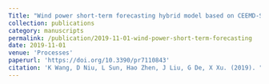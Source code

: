 ```yaml
---
Title: "Wind power short-term forecasting hybrid model based on CEEMD-SE method"
collection: publications
category: manuscripts
permalink: /publication/2019-11-01-wind-power-short-term-forecasting
date: 2019-11-01
venue: 'Processes'
paperurl: 'https://doi.org/10.3390/pr7110843'
citation: 'K Wang, D Niu, L Sun, Hao Zhen, J Liu, G De, X Xu. (2019). "Wind power short-term forecasting hybrid model based on CEEMD-SE method." <i>Processes</i>. 7(11), 843.'
---
```

